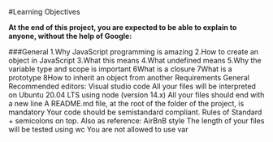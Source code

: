 #Learning Objectives

**At the end of this project, you are expected to be able to explain to anyone, without the help of Google:**

###General
1.Why JavaScript programming is amazing
2.How to create an object in JavaScript
3.What this means
4.What undefined means
5.Why the variable type and scope is important
6What is a closure
7What is a prototype
8How to inherit an object from another
Requirements
General
Recommended editors: Visual studio code
All your files will be interpreted on Ubuntu 20.04 LTS using node (version 14.x)
All your files should end with a new line
A README.md file, at the root of the folder of the project, is mandatory
Your code should be semistandard compliant. Rules of Standard + semicolons on top. Also as reference: AirBnB style
The length of your files will be tested using wc
You are not allowed to use var
